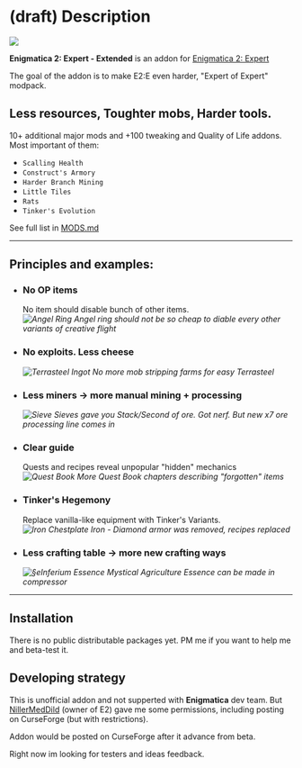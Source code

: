 # (draft) Description

![](https://i.imgur.com/afnpdXm.png)

**Enigmatica 2: Expert - Extended** is an addon for [Enigmatica 2: Expert](https://www.curseforge.com/minecraft/modpacks/enigmatica2expert)

The goal of the addon is to make E2:E even harder, "Expert of Expert" modpack.

## Less resources, Toughter mobs, Harder tools.

10+ additional major mods and +100 tweaking and Quality of Life addons. Most important of them:
 - `Scalling Health`
 - `Construct's Armory`
 - `Harder Branch Mining`
 - `Little Tiles`
 - `Rats`
 - `Tinker's Evolution`


See full list in [MODS.md](MODS.md)


-----------------

## Principles and examples:

- ### No OP items
  No item should disable bunch of other items.  
  *![](https://git.io/JOv9z "Angel Ring") Angel ring should not be so cheap to diable every other variants of creative flight*
  
- ### No exploits. Less cheese  
  *![](https://git.io/JOv92 "Terrasteel Ingot") No more mob stripping farms for easy Terrasteel*

- ### Less miners -> more manual mining + processing  
  *![](https://git.io/JOv90 "Sieve") Sieves gave you Stack/Second of ore. Got nerf. But new x7 ore processing line comes in*

- ### Clear guide
  Quests and recipes reveal unpopular "hidden" mechanics  
  *![](https://git.io/JtJMc "Quest Book") More Quest Book chapters describing "forgotten" items*
  
- ### Tinker's Hegemony  
  Replace vanilla-like equipment with Tinker's Variants.  
  *![](https://git.io/JOv9u "Iron Chestplate") Iron - Diamond armor was removed, recipes replaced*
  
- ### Less crafting table -> more new crafting ways  
  *![](https://git.io/JOv9g "§eInferium Essence") Mystical Agriculture Essence can be made in compressor*


-----------------

## Installation

There is no public distributable packages yet. PM me if you want to help me and beta-test it.

## Developing strategy

This is unofficial addon and not supperted with **Enigmatica** dev team. But [NillerMedDild](https://github.com/NillerMedDild) (owner of E2) gave me some permissions, including posting on CurseForge (but with restrictions).

Addon would be posted on CurseForge after it advance from beta.

Right now im looking for testers and ideas feedback.